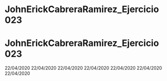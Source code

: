# JohnErickCabreraRamirez_Ejercicio023
# JohnErickCabreraRamirez_Ejercicio023
22/04/2020
22/04/2020
22/04/2020
22/04/2020
22/04/2020
22/04/2020
22/04/2020
